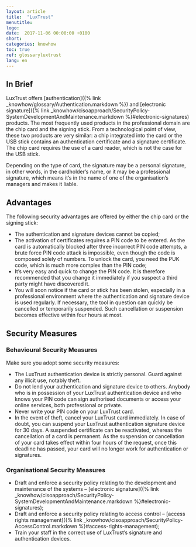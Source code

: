 ```yaml
---
layout: article
title:  "LuxTrust"
menutitle:
logo:
date:  2017-11-06 00:00:00 +0100
short:
categories: knowhow
toc: true
ref: glossaryluxtrust
lang: en
---
```

## In Brief
LuxTrust offers [authentication]({% link _knowhow/glossary/Authentication.markdown %}) and [electronic signature]({% link _knowhow/cisoapproach/SecurityPolicy-SystemDevelopmentAndMaintenance.markdown %}#electronic-signatures) products. The most frequently used products in the professional domain are the chip card and the signing stick. From a technological point of view, these two products are very similar: a chip integrated into the card or the USB stick contains an authentication certificate and a signature certificate. The chip card requires the use of a card reader, which is not the case for the USB stick.

Depending on the type of card, the signature may be a personal signature, in other words, in the cardholder’s name, or it may be a professional signature, which means it’s in the name of one of the organisation’s managers and makes it liable.

## Advantages
The following security advantages are offered by either the chip card or the signing stick:

* The authentication and signature devices cannot be copied;
* The activation of certificates requires a PIN code to be entered. As the card is automatically blocked after three incorrect PIN code attempts, a brute force PIN code attack is impossible, even though the code is composed solely of numbers. To unlock the card, you need the PUK code, which is much more complex than the PIN code;
* It’s very easy and quick to change the PIN code. It is therefore recommended that you change it immediately if you suspect a third party might have discovered it.
* You will soon notice if the card or stick has been stolen, especially in a professional environment where the authentication and signature device is used regularly. If necessary, the tool in question can quickly be cancelled or temporarily suspended. Such cancellation or suspension becomes effective within four hours at most.

## Security Measures

### Behavioural Security Measures
Make sure you adopt some security measures:

* The LuxTrust authentication device is strictly personal. Guard against any illicit use, notably theft.
* Do not lend your authentication and signature device to others. Anybody who is in possession of your LuxTrust authentication device and who knows your PIN code can sign authorised documents or access your online services, both professional or private.
* Never write your PIN code on your LuxTrust card.
* In the event of theft, cancel your LuxTrust card immediately. In case of doubt, you can suspend your LuxTrust authentication signature device for 30 days. A suspended certificate can be reactivated, whereas the cancellation of a card is permanent. As the suspension or cancellation of your card takes effect within four hours of the request, once this deadline has passed, your card will no longer work for authentication or signatures.

### Organisational Security Measures
* Draft and enforce a security policy relating to the development and maintenance of the systems – [electronic signature]({% link _knowhow/cisoapproach/SecurityPolicy-SystemDevelopmentAndMaintenance.markdown %}#electronic-signatures);
* Draft and enforce a security policy relating to access control – [access rights management]({% link _knowhow/cisoapproach/SecurityPolicy-AccessControl.markdown %}#access-rights-management);
* Train your staff in the correct use of LuxTrust’s signature and authentication devices.
